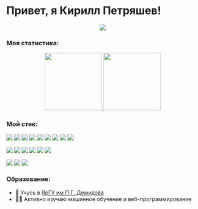 # Привет, я Кирилл Петряшев!

<p align='center'>
      <img src="https://www.codewars.com/users/ScorpKir/badges/large"></img>
</p>

### Моя статистика:

<p align='center'>
   <a href="https://github-readme-stats.vercel.app/api?username=ScorpKir&show_icons=true&count_private=true">
      <img height=150 src="https://github-readme-stats.vercel.app/api?username=ScorpKir&show_icons=true&count_private=true&theme=dark#gh-dark-mode-only"/>
   </a>
   <a href="https://github.com/ScorpKir/github-readme-stats">
      <img height=150 src="https://github-readme-stats.vercel.app/api/top-langs/?username=ScorpKir&layout=compact&theme=dark#gh-dark-mode-only"/>   
   </a>      
</p>


### Мой стек:

<p>
      <img src="https://img.shields.io/badge/Python-3776AB?style=for-the-badge&logo=python&logoColor=white"></img>
      <img src="https://img.shields.io/badge/-NumPy-013243?style=for-the-badge&logo=numpy&logoColor=white"></img>
      <img src="https://img.shields.io/badge/-SymPy-3B5526?style=for-the-badge&logo=sympy&logoColor=white"></img>
      <img src="https://img.shields.io/badge/-scikitlearn-F7931E?style=for-the-badge&logo=sympy&logoColor=white"></img>
      <img src="https://img.shields.io/badge/-SciPy-8CAAE6?style=for-the-badge&logo=sympy&logoColor=white"></img>
      <img src="https://img.shields.io/badge/-Poetry-60A5FA?style=for-the-badge&logo=sympy&logoColor=white"></img>
      <img src="https://img.shields.io/badge/-Anaconda-44A833?style=for-the-badge&logo=sympy&logoColor=white"></img>
      <img src="https://img.shields.io/badge/-Jupyter-F37626?style=for-the-badge&logo=jupyter&logoColor=white"></img>
      <img src="https://img.shields.io/badge/-Wolfram-DD1100?style=for-the-badge&logo=wolframmathematica&logoColor=white"></img>
</p>
<p>
      <img src="https://img.shields.io/badge/-C++-00599C?style=for-the-badge&logo=cplusplus&logoColor=white"></img>
      <img src="https://img.shields.io/badge/-CMake-064F8C?style=for-the-badge&logo=git&logoColor=white"></img>
      <img src="https://img.shields.io/badge/-Git-F05032?style=for-the-badge&logo=git&logoColor=white"></img>
      <img src="https://img.shields.io/badge/-Neovim-57A143?style=for-the-badge&logo=git&logoColor=white"></img>
      <img src="https://img.shields.io/badge/-Vim-019733?style=for-the-badge&logo=git&logoColor=white"></img>
      <img src="https://img.shields.io/badge/-GNU Bash-4EAA25?style=for-the-badge&logo=git&logoColor=white"></img>
</p>
<p>
      <img src="https://img.shields.io/badge/-PostgreSQL-4169E1?style=for-the-badge&logo=postgresql&logoColor=white"></img>
      <img src="https://img.shields.io/badge/-SQL Server-CC2927?style=for-the-badge&logo=microsoftsqlserver&logoColor=white"></img>
      <img src="https://img.shields.io/badge/-MongoDB-47A248?style=for-the-badge&logo=microsoftsqlserver&logoColor=white"></img>
</p>

### Образование:
*   📙 Учусь в [ЯрГУ им П.Г. Демидова](https://www.uniyar.ac.ru/)  
*   🧑‍🎓 Активно изучаю машинное обучение и веб-программирование 
